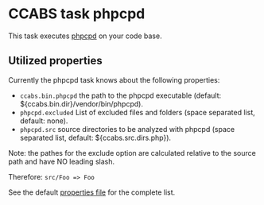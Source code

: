 CCABS task phpcpd
=================

This task executes [phpcpd](https://github.com/sebastianbergmann/phpcpd) on your code base.

Utilized properties
-------------------

Currently the phpcpd task knows about the following properties:
* `ccabs.bin.phpcpd` the path to the phpcpd executable (default: ${ccabs.bin.dir}/vendor/bin/phpcpd).
* `phpcpd.excluded` List of excluded files and folders (space separated list, default: none).
* `phpcpd.src` source directories to be analyzed with phpcpd (space separated list, default: ${ccabs.src.dirs.php}).

Note: the pathes for the exclude option are calculated relative to the source path and have NO leading slash.

Therefore: `src/Foo => Foo`

See the default [properties file](default.properties) for the complete list.
